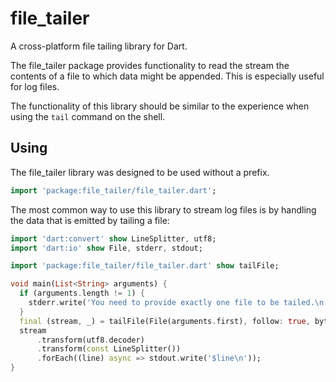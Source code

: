 # file_tailer

A cross-platform file tailing library for Dart.

The file_tailer package provides functionality to read the stream the contents of a file to which data might be appended. This is especially useful for log files.

The functionality of this library should be similar to the experience when using the `tail`
command on the shell.

## Using

The file_tailer library was designed to be used without a prefix.

```dart
import 'package:file_tailer/file_tailer.dart';
```

The most common way to use this library to stream log files is by handling the data that is emitted
by tailing a file:

```dart
import 'dart:convert' show LineSplitter, utf8;
import 'dart:io' show File, stderr, stdout;

import 'package:file_tailer/file_tailer.dart' show tailFile;

void main(List<String> arguments) {
  if (arguments.length != 1) {
    stderr.write('You need to provide exactly one file to be tailed.\n');
  }
  final (stream, _) = tailFile(File(arguments.first), follow: true, bytes: '+0');
  stream
      .transform(utf8.decoder)
      .transform(const LineSplitter())
      .forEach((line) async => stdout.write('$line\n'));
}
```

